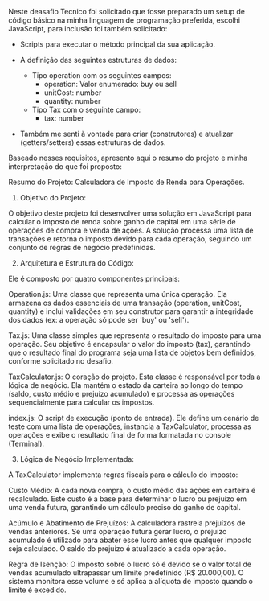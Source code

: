 Neste deasafio Tecnico foi solicitado que fosse preparado um setup de código básico na minha linguagem de programação preferida, escolhi JavaScript, para inclusão foi também solicitado:

- Scripts para executar o método principal da sua aplicação.
  
- A definição das seguintes estruturas de dados:
  - Tipo operation com os seguintes campos:
    - operation: Valor enumerado: buy ou sell
    - unitCost: number
    - quantity: number
  - Tipo Tax com o seguinte campo:
    - tax: number
      
- Também me senti à vontade para criar (construtores) e atualizar (getters/setters) essas estruturas de dados.

Baseado nesses requisitos, apresento aqui o resumo do projeto e minha interpretação do que foi proposto:

Resumo do Projeto: Calculadora de Imposto de Renda para Operações.

1. Objetivo do Projeto:

O objetivo deste projeto foi desenvolver uma solução em JavaScript para calcular o imposto de renda sobre ganho de capital em uma série de operações de compra e venda de ações. A solução processa uma lista de transações e retorna o imposto devido para cada operação, seguindo um conjunto de regras de negócio predefinidas.

2. Arquitetura e Estrutura do Código:

Ele é composto por quatro componentes principais:

Operation.js: Uma classe que representa uma única operação. Ela armazena os dados essenciais de uma transação (operation, unitCost, quantity) e inclui validações em seu construtor para garantir a integridade dos dados (ex: a operação só pode ser 'buy' ou 'sell').

Tax.js: Uma classe simples que representa o resultado do imposto para uma operação. Seu objetivo é encapsular o valor do imposto (tax), garantindo que o resultado final do programa seja uma lista de objetos bem definidos, conforme solicitado no desafio.

TaxCalculator.js: O coração do projeto. Esta classe é responsável por toda a lógica de negócio. Ela mantém o estado da carteira ao longo do tempo (saldo, custo médio e prejuízo acumulado) e processa as operações sequencialmente para calcular os impostos.

index.js: O script de execução (ponto de entrada). Ele define um cenário de teste com uma lista de operações, instancia a TaxCalculator, processa as operações e exibe o resultado final de forma formatada no console (Terminal).

3. Lógica de Negócio Implementada:

A TaxCalculator implementa regras fiscais para o cálculo do imposto:

Custo Médio: A cada nova compra, o custo médio das ações em carteira é recalculado. Este custo é a base para determinar o lucro ou prejuízo em uma venda futura, garantindo um cálculo preciso do ganho de capital.

Acúmulo e Abatimento de Prejuízos: A calculadora rastreia prejuízos de vendas anteriores. Se uma operação futura gerar lucro, o prejuízo acumulado é utilizado para abater esse lucro antes que qualquer imposto seja calculado. O saldo do prejuízo é atualizado a cada operação.

Regra de Isenção: O imposto sobre o lucro só é devido se o valor total de vendas acumulado ultrapassar um limite predefinido (R$ 20.000,00). O sistema monitora esse volume e só aplica a alíquota de imposto quando o limite é excedido.
